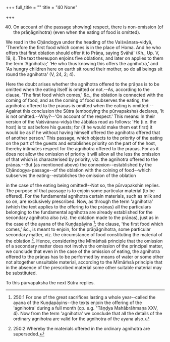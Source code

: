 +++
full_title = ""
title = "40 None"

+++


40. On account of (the passage showing) respect, there is non-omission (of the prāṇāgnihotra) (even when the eating of food is omitted).

We read in the Cḥāndogya under the heading of the Vaiśvānara-vidyā, 'Therefore the first food which comes is in the place of Homa. And he who offers that first oblation should offer it to Prāṇa, saying Svāhā' (Kh., Up. V, 19, i). The text thereupon enjoins five oblations, and later on applies to them the term 'Agnihotra;' 'He who thus knowing this offers the agnihotra,' and 'As hungry children here on earth sit round their mother, so do all beings sit round the agnihotra' (V, 24, 2; 4).

Here the doubt arises whether the agnihotra offered to the prāṇas is to be omitted when the eating itself is omitted or not.--As, according to the clause, 'The first food which comes,' &c., the oblation is connected with the coming of food, and as the coming of food subserves the eating, the agnihotra offered to the prāṇas is omitted when the eating is omitted.--Against this conclusion the Sūtra (embodying the pūrvapaksha) declares, 'It is not omitted.--Why?--'On account of the respect.' This means: In their version of the Vaiśvānara-vidyā the Jābālas read as follows: 'He (i.e. the host) is to eat before his guests; for (if he would make them eat first) it would be as if he without having himself offered the agnihotra offered that of another person.' This passage, which objects to the priority of the eating on the part of the guests and establishes priority on the part of the host, thereby intimates respect for the agnihotra offered to the prāṇas. For as it does not allow the omission of priority it will allow all the less the omission of that which is characterised by priority, viz. the agnihotra offered to the prāṇas.--But (as mentioned above) the connexion--established by the Cḥāndogya-passage--of the oblation with the coining of food--which subserves the eating--establishes the omission of the oblation

in the case of the eating being omitted!--Not so, the pūrvapakshin replies. The purpose of that passage is to enjoin some particular material (to be offered). For the fundamental agnihotra certain materials, such as milk and so on, are exclusively prescribed. Now, as through the term 'agnihotra' (which the text applies to the offering to the prāṇas) all the particulars belonging to the fundamental agnihotra are already established for the secondary agnihotra also (viz. the oblation made to the prāṇas), just as in the case of the ayana of the Kuṇḍapāyins [^fn_157]; the clause, 'the first food which comes,' &c., is meant to enjoin, for the prāṇāgnihotra, some particular secondary matter, viz. the circumstance of food constituting the material of the oblation [^fn_158]. Hence, considering the Mīmāṁsā principle that the omission of a secondary matter does not involve the omission of the principal matter, we conclude that even in the case of the omission of eating, the agnihotra offered to the prāṇas has to be performed by means of water or some other not altogether unsuitable material, according to the Mīmāṁsā principle that in the absence of the prescribed material some other suitable material may be substituted.

[^fn_157]: 250:1 For one of the great sacrifices lasting a whole year--called the ayana of the Kuṇḍapāyins--the texts enjoin the offering of the 'agnihotra' during a full month (cp. e.g. "Tāṇḍya Mahābrāhmaṇa XXV, 4). Now from the term 'agnihotra' we conclude that all the details of the ordinary agnihotra are valid for the agnihotra of the ayana also.

[^fn_158]: 250:2 Whereby the materials offered in the ordinary agnihotra are superseded.

To this pūrvapaksha the next Sūtra replies.

